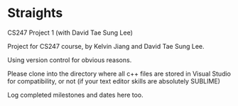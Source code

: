 # Straights
CS247 Project 1 (with David Tae Sung Lee)

Project for CS247 course, by Kelvin Jiang and David Tae Sung Lee.

Using version control for obvious reasons.

Please clone into the directory where all c++ files are stored in Visual Studio for compatibility, or not (if your text editor skills are absolutely SUBLIME)

Log completed milestones and dates here too.
